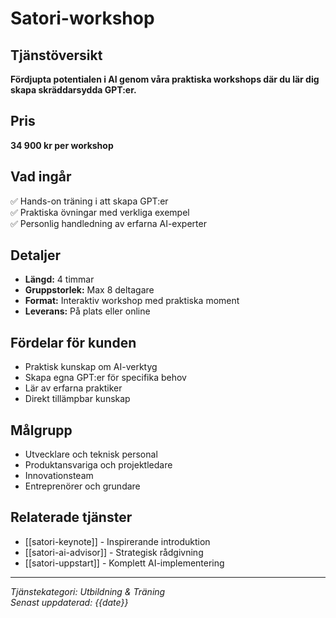 # Satori-workshop

## Tjänstöversikt
**Fördjupta potentialen i AI genom våra praktiska workshops där du lär dig skapa skräddarsydda GPT:er.**

## Pris
**34 900 kr per workshop**

## Vad ingår
✅ Hands-on träning i att skapa GPT:er  
✅ Praktiska övningar med verkliga exempel  
✅ Personlig handledning av erfarna AI-experter  

## Detaljer
- **Längd:** 4 timmar
- **Gruppstorlek:** Max 8 deltagare
- **Format:** Interaktiv workshop med praktiska moment
- **Leverans:** På plats eller online

## Fördelar för kunden
- Praktisk kunskap om AI-verktyg
- Skapa egna GPT:er för specifika behov
- Lär av erfarna praktiker
- Direkt tillämpbar kunskap

## Målgrupp
- Utvecklare och teknisk personal
- Produktansvariga och projektledare
- Innovationsteam
- Entreprenörer och grundare

## Relaterade tjänster
- [[satori-keynote]] - Inspirerande introduktion
- [[satori-ai-advisor]] - Strategisk rådgivning
- [[satori-uppstart]] - Komplett AI-implementering

---
*Tjänstekategori: Utbildning & Träning*  
*Senast uppdaterad: {{date}}*